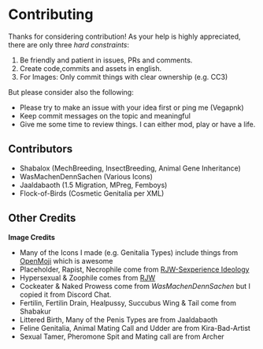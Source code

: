 # Contributing

Thanks for considering contribution! 
As your help is highly appreciated, there are only three *hard constraints*:

1. Be friendly and patient in issues, PRs and comments.
2. Create code,commits and assets in english. 
3. For Images: Only commit things with clear ownership (e.g. CC3)

But please consider also the following: 

* Please try to make an issue with your idea first or ping me (Vegapnk)
* Keep commit messages on the topic and meaningful
* Give me some time to review things. I can either mod, play or have a life. 

## Contributors 

- Shabalox (MechBreeding, InsectBreeding, Animal Gene Inheritance)
- WasMachenDennSachen (Various Icons)
- Jaaldabaoth (1.5 Migration, MPreg, Femboys)
- Flock-of-Birds (Cosmetic Genitalia per XML)

## Other Credits 

**Image Credits**

- Many of the Icons I made (e.g. Genitalia Types) include things from [OpenMoji](https://openmoji.org/) which is awesome
- Placeholder, Rapist, Necrophile come from [RJW-Sexperience Ideology](https://gitgud.io/amevarashi/rjw-sexperience-ideology/)
- Hypersexual & Zoophile comes from [RJW](https://gitgud.io/Ed86/rjw)
- Cockeater & Naked Prowess come from *WasMachenDennSachen* but I copied it from Discord Chat. 
- Fertilin, Fertilin Drain, Healpussy, Succubus Wing & Tail come from Shabakur
- Littered Birth, Many of the Penis Types are from Jaaldabaoth
- Feline Genitalia, Animal Mating Call and Udder are from Kira-Bad-Artist
- Sexual Tamer, Pheromone Spit and Mating call are from Archer
